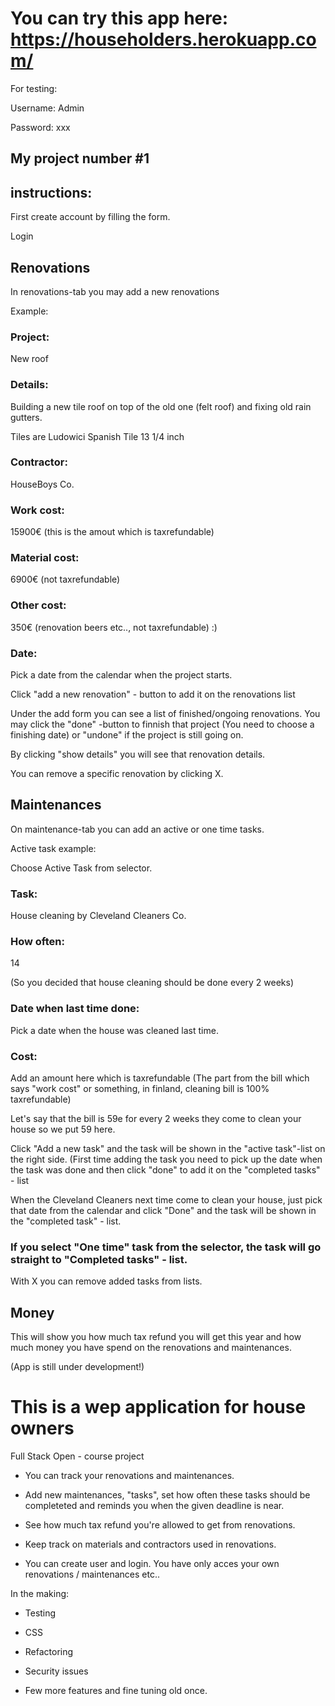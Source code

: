 # You can try this app here: https://householders.herokuapp.com/

For testing:

Username: Admin

Password: xxx

## My project number #1

## instructions:

First create account by filling the form.

Login

## Renovations

In renovations-tab you may add a new renovations

Example:

### Project: 

New roof

### Details: 

Building a new tile roof on top of the old one (felt roof) and fixing old rain gutters.

Tiles are Ludowici Spanish Tile 13 1/4 inch

### Contractor: 

HouseBoys Co.

### Work cost:

15900€  (this is the amout which is taxrefundable)

### Material cost: 

6900€ (not taxrefundable)

### Other cost: 

350€  (renovation beers etc.., not taxrefundable) :)

### Date: 

Pick a date from the calendar when the project starts.

Click "add a new renovation" - button to add it on the renovations list

Under the add form you can see a list of finished/ongoing renovations. You may click the "done" -button to finnish that project (You need to choose a finishing date) or "undone" if the project is still going on. 

By clicking "show details" you will see that renovation details.

You can remove a specific renovation by clicking X.

## Maintenances

On maintenance-tab you can add an active or one time tasks. 

Active task example:

Choose Active Task from selector.

### Task:
House cleaning by Cleveland Cleaners Co.

### How often:
14

(So you decided that house cleaning should be done every 2 weeks)

### Date when last time done:
Pick a date when the house was cleaned last time.

### Cost:

Add an amount here which is taxrefundable (The part from the bill which says "work cost" or something, in finland, cleaning bill is 100% taxrefundable)

Let's say that the bill is 59e for every 2 weeks they come to clean your house so we put 59 here.

Click "Add a new task" and the task will be shown in the "active task"-list on the right side. (First time adding the task you need to pick up the date when the task was done and then click "done" to add it on the "completed tasks" - list

When the Cleveland Cleaners next time come to clean your house, just pick that date from the calendar and click "Done" and the task will be shown in the "completed task" - list.

### If you select "One time" task from the selector, the task will go straight to "Completed tasks" - list.

With X you can remove added tasks from lists.

## Money

This will show you how much tax refund you will get this year and how much money you have spend on the renovations and maintenances.


(App is still under development!)



# This is a wep application for house owners

Full Stack Open - course project 

- You can track your renovations and maintenances.

- Add new maintenances, "tasks", set how often these tasks should be completeted and reminds you when the given deadline is near.

- See how much tax refund you're allowed to get from renovations. 

- Keep track on materials and contractors used in renovations.

- You can create user and login. You have only acces your own renovations / maintenances etc..

In the making:

- Testing

- CSS

- Refactoring

- Security issues
   
- Few more features and fine tuning old once.


